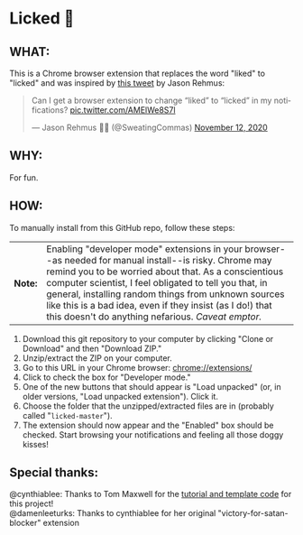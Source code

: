 # Licked :tongue:

## WHAT: 
This is a Chrome browser extension that replaces the word "liked" to "licked" and was inspired by [this tweet](https://twitter.com/SweatingCommas/status/1326882812755128325) by Jason Rehmus:
<blockquote class="twitter-tweet"><p lang="en" dir="ltr">Can I get a browser extension to change “liked” to “licked” in my notifications? <a href="https://t.co/AMElWe8S7l">pic.twitter.com/AMElWe8S7l</a></p>&mdash; Jason Rehmus 🔎📝 (@SweatingCommas) <a href="https://twitter.com/SweatingCommas/status/1326882812755128325?ref_src=twsrc%5Etfw">November 12, 2020</a></blockquote>

## WHY:
For fun.

## HOW:
To manually install from this GitHub repo, follow these steps:

<table><tr>
<th>Note:</th>
<td>Enabling "developer mode" extensions in your browser--as needed for manual install--is risky. Chrome may remind you to be worried about that. As a conscientious computer scientist, I feel obligated to tell you that, in general, installing random things from unknown sources like this is a bad idea, even if they insist (as I do!) that this doesn't do anything nefarious. <i>Caveat emptor.</i></td>
</tr><table>

1. Download this git repository to your computer by clicking "Clone or Download" and then "Download ZIP." 
2. Unzip/extract the ZIP on your computer.
3. Go to this URL in your Chrome browser: [chrome://extensions/](chrome://extensions/)
4. Click to check the box for "Developer mode."
5. One of the new buttons that should appear is "Load unpacked" (or, in older versions, "Load unpacked extension"). Click it. 
6. Choose the folder that the unzipped/extracted files are in (probably called "`licked-master`").
7. The extension should now appear and the "Enabled" box should be checked. Start browsing your notifications and feeling all those doggy kisses!


## Special thanks:

@cynthiablee: Thanks to Tom Maxwell for the [tutorial and template code](https://9to5google.com/2015/06/14/how-to-make-a-chrome-extensions/) for this project!  
@damenleeturks: Thanks to cynthiablee for her original "victory-for-satan-blocker" extension
